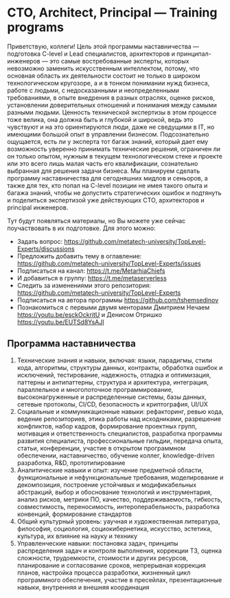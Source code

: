 # CTO, Architect, Principal — Training programs

Приветствую, коллеги!
Цель этой программы наставничества — подготовка C-level и Lead специалистов, архитекторов и принципал-инженеров — это самые востребованные эксперты, которых невозможно заменить искусственным интеллектом, потому, что основная область их деятельности состоит не только в широком технологическом кругозоре, а и в тонком понимании нужд бизнеса, работе с людьми, с недосказанными и неопределенными требованиями, в опыте внедрения в разных отраслях, оценке рисков, установлении доверительных отношений и понимания между самыми разными людьми. Ценность технической экспертизы в этом процессе тоже велика, она должна быть и глубокой и широкой, ведь это чувствуют и на это ориентируются люди, даже не сведущими в IT, но имеющими большой опыт в управлении бизнесом. Подсознательно ощущается, есть ли у эксперта тот багаж знаний, который дает ему возможность уверенно принимать технические решения, ограничен ли он только опытом, нужным в текущем технологическом стеке и проекте или это всего лишь малая часть его квалификации, сознательно выбранная для решения задачи бизнеса. Мы планируем сделать программу наставничества для сегодняшних мидлов и сеньоров, а также для тех, кто попал на C-level позиции не имея такого опыта и багажа знаний, чтобы не допустить стратегических ошибок и подтянуть и поделиться экспертизой уже действующих CTO, архитекторов и principal инженеров.

Тут будут появляться материалы, но Вы можете уже сейчас поучаствовать в их подготовке. Для этого можно:
- Задать вопрос: https://github.com/metatech-university/TopLevel-Experts/discussions
- Предложить добавить тему в оглавление: https://github.com/metatech-university/TopLevel-Experts/issues
- Подписаться на канал: https://t.me/MetarhiaChiefs
- И добавиться в группу: https://t.me/metaserverless
- Следить за изменениями этого репозитория: https://github.com/metatech-university/TopLevel-Experts
- Подписаться на автора программы https://github.com/tshemsedinov
- Познакомиться с первыми двумя менторами Дмитрием Нечаем https://youtu.be/esckOckritU и Денисом Отришко https://youtu.be/EUTSd8YsAJI

## Программа наставничества

1. Технические знания и навыки, включая: языки, парадигмы, стили кода, алгоритмы, структуры данных, контракты, обработка ошибок и исключений, тестирование, надежность, отладка и оптимизация, паттерны и антипаттерны, структура и архитектура, интеграция, параллельное и многопоточное программирование, высоконагруженные и распределенные системы, базы данных, сетевые протоколы, CI/CD, безопасность и криптография, UI/UX
2. Социальные и коммуникационные навыки: рефакторинг, ревью кода, ведение репозиториев, этика работы над исходниками, разрешение конфликтов, набор кадров, формирование проектных групп, мотивация и ответственность специалистов, разработка программы развития специалиста, профессиональные гильдии, передача опыта, статьи, конференции, участие в открытом программном обеспечении, наставничество, обучение коллег, knowledge-driven разработка, R&D, прототипирование
3. Аналитические навыки и опыт: изучение предметной области, функциональные и нефункциональные требования, моделирование и декомпозиция, построение устойчивых и модификабельных абстракций, выбор и обоснование технологий и инструментария, анализ рисков, метрики ПО, качество, поддерживаемость, гибкость, совместимость, переносимость, интероперабельность, разработка конвенций, формирование стандартов
4. Общий культурный уровень: yаучная и художественная литература, философия, социология, социокибернетика, искусство, эстетика, культура, их влияние на науку и технику
5. Управленческие навыки: постановка задач, принципы распределения задач и контроля выполнения, коррекции ТЗ, оценка сложности, трудоемкости, стоимости и других ресурсов, планирование и согласование сроков, непрерывная коррекция планов, настройка процесса разработки, жизненный цикл программного обеспечения, участие в пресейлах, презентационные навыки, внутренняя и внешняя координация
